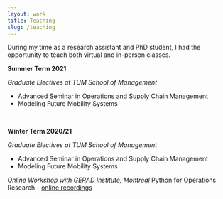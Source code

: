 ```yaml
---
layout: work
title: Teaching
slug: /teaching
---
```


During my time as a research assistant and PhD student, I had the opportunity to teach both virtual and in-person classes.

**Summer Term 2021**

*Graduate Electives at TUM School of Management*

* Advanced Seminar in Operations and Supply Chain Management 
* Modeling Future Mobility Systems
<br />

**Winter Term 2020/21**

*Graduate Electives at TUM School of Management*

* Advanced Seminar in Operations and Supply Chain Management 
* Modeling Future Mobility Systems

*Online Workshop with GERAD Institute, Montréal* Python for Operations Research - [online recordings](https://www.youtube.com/watch?v=MD2KSd4M68M&list=PLV_P5YiB-jct6AHc_bGBoQZ3dMRmBOAaV)

<br />
